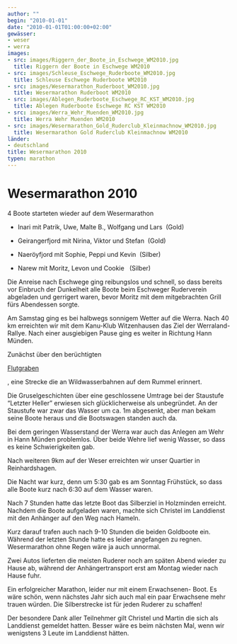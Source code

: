 ```yaml
---
author: ""
begin: "2010-01-01"
date: "2010-01-01T01:00:00+02:00"
gewässer:
- weser
- werra
images:
- src: images/Riggern_der_Boote_in_Eschwege_WM2010.jpg
  title: Riggern der Boote in Eschwege WM2010
- src: images/Schleuse_Eschwege_Ruderboote_WM2010.jpg
  title: Schleuse Eschwege Ruderboote WM2010
- src: images/Wesermarathon_Ruderboot_WM2010.jpg
  title: Wesermarathon Ruderboot WM2010
- src: images/Ablegen_Ruderboote_Eschwege_RC_KST_WM2010.jpg
  title: Ablegen Ruderboote Eschwege RC KST WM2010
- src: images/Werra_Wehr_Muenden_WM2010.jpg
  title: Werra Wehr Muenden WM2010
- src: images/Wesermarathon_Gold_Ruderclub_Kleinmachnow_WM2010.jpg
  title: Wesermarathon Gold Ruderclub Kleinmachnow WM2010
länder: 
- deutschland
title: Wesermarathon 2010
typen: marathon
---
```



# Wesermarathon 2010


4 Boote starteten wieder auf dem Wesermarathon

- Inari mit Patrik, Uwe, Malte B., Wolfgang und Lars  (Gold)

- Geirangerfjord mit Nirina, Viktor und Stefan  (Gold)

- Naeröyfjord mit Sophie, Peppi und Kevin  (Silber)

- Narew mit Moritz, Levon und Cookie   (Silber)

Die Anreise nach Eschwege ging reibungslos und schnell, so dass bereits vor Einbruch der Dunkelheit alle Boote beim Eschweger Ruderverein abgeladen und gerrigert waren, bevor Moritz mit dem mitgebrachten Grill fürs Abendessen sorgte.

Am Samstag ging es bei halbwegs sonnigem Wetter auf die Werra. Nach 40 km erreichten wir mit dem Kanu-Klub Witzenhausen das Ziel der Werraland- Rallye. Nach einer ausgiebigen Pause ging es weiter in Richtung Hann Münden.

Zunächst über den berüchtigten

[Flutgraben](/berichte/2010/wildwasser_werra_wm2010)

, eine Strecke die an Wildwasserbahnen auf dem Rummel erinnert.

Die Gruselgeschichten über eine geschlossene Umtrage bei der Staustufe “Letzter Heller” erwiesen sich glücklicherweise als unbegründet. An der Staustufe war zwar das Wasser um ca. 1m abgesenkt, aber man bekam seine Boote heraus und die Bootswagen standen auch da.

Bei dem geringen Wasserstand der Werra war auch das Anlegen am Wehr in Hann Münden problemlos. Über beide Wehre lief wenig Wasser, so dass es keine Schwierigkeiten gab.

Nach weiteren 9km auf der Weser erreichten wir unser Quartier in Reinhardshagen.

Die Nacht war kurz, denn um 5:30 gab es am Sonntag Frühstück, so dass alle Boote kurz nach 6:30 auf dem Wasser waren.

Nach 7 Stunden hatte das letzte Boot das Silberziel in Holzminden erreicht. Nachdem die Boote aufgeladen waren, machte sich Christel im Landdienst mit den Anhänger auf den Weg nach Hameln.

Kurz darauf trafen auch nach 9-10 Stunden die beiden Goldboote ein. Während der letzten Stunde hatte es leider angefangen zu regnen. Wesermarathon ohne Regen wäre ja auch unnormal.

Zwei Autos lieferten die meisten Ruderer noch am späten Abend wieder zu Hause ab, während der Anhängertransport erst am Montag wieder nach Hause fuhr.

Ein erfolgreicher Marathon, leider nur mit einem Erwachsenen- Boot. Es wäre schön, wenn nächstes Jahr sich auch mal ein paar Erwachsene mehr trauen würden. Die Silberstrecke ist für jeden Ruderer zu schaffen!

Der besondere Dank aller Teilnehmer gilt Christel und Martin die sich als Landdienst gemeldet hatten. Besser wäre es beim nächsten Mal, wenn wir wenigstens 3 Leute im Landdienst hätten.
